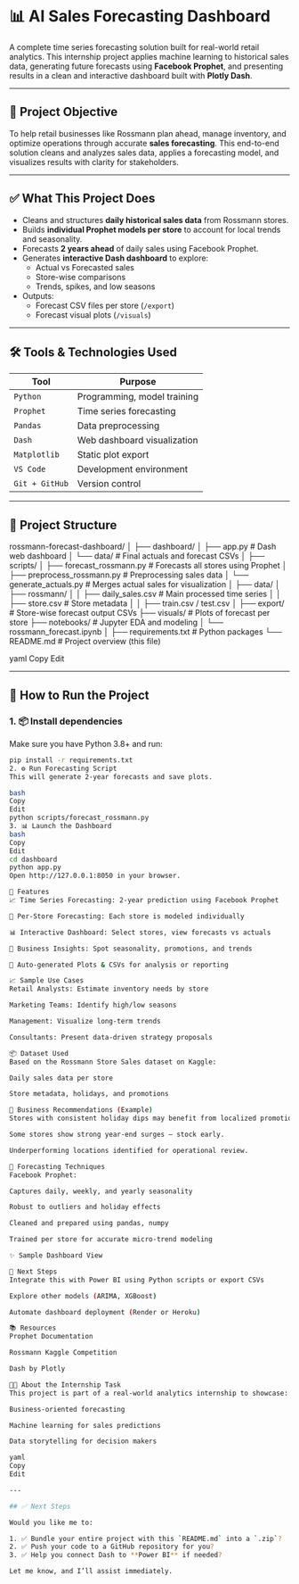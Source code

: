# 📊 AI Sales Forecasting Dashboard

A complete time series forecasting solution built for real-world retail analytics. This internship project applies machine learning to historical sales data, generating future forecasts using **Facebook Prophet**, and presenting results in a clean and interactive dashboard built with **Plotly Dash**.

---

## 🎯 Project Objective

To help retail businesses like Rossmann plan ahead, manage inventory, and optimize operations through accurate **sales forecasting**. This end-to-end solution cleans and analyzes sales data, applies a forecasting model, and visualizes results with clarity for stakeholders.

---

## ✅ What This Project Does

- Cleans and structures **daily historical sales data** from Rossmann stores.
- Builds **individual Prophet models per store** to account for local trends and seasonality.
- Forecasts **2 years ahead** of daily sales using Facebook Prophet.
- Generates **interactive Dash dashboard** to explore:
  - Actual vs Forecasted sales
  - Store-wise comparisons
  - Trends, spikes, and low seasons
- Outputs:
  - Forecast CSV files per store (`/export`)
  - Forecast visual plots (`/visuals`)

---

## 🛠️ Tools & Technologies Used

| Tool           | Purpose                            |
|----------------|------------------------------------|
| `Python`       | Programming, model training        |
| `Prophet`      | Time series forecasting            |
| `Pandas`       | Data preprocessing                 |
| `Dash`         | Web dashboard visualization        |
| `Matplotlib`   | Static plot export                 |
| `VS Code`      | Development environment            |
| `Git + GitHub` | Version control                    |

---

## 📁 Project Structure

rossmann-forecast-dashboard/
│
├── dashboard/
│ ├── app.py # Dash web dashboard
│ └── data/ # Final actuals and forecast CSVs
│
├── scripts/
│ ├── forecast_rossmann.py # Forecasts all stores using Prophet
│ ├── preprocess_rossmann.py # Preprocessing sales data
│ └── generate_actuals.py # Merges actual sales for visualization
│
├── data/
│ ├── rossmann/
│ │ ├── daily_sales.csv # Main processed time series
│ │ ├── store.csv # Store metadata
│ │ ├── train.csv / test.csv
│
├── export/ # Store-wise forecast output CSVs
├── visuals/ # Plots of forecast per store
├── notebooks/ # Jupyter EDA and modeling
│ └── rossmann_forecast.ipynb
│
├── requirements.txt # Python packages
└── README.md # Project overview (this file)

yaml
Copy
Edit

---

## 🚀 How to Run the Project

### 1. 📦 Install dependencies
Make sure you have Python 3.8+ and run:

```bash
pip install -r requirements.txt
2. ⚙️ Run Forecasting Script
This will generate 2-year forecasts and save plots.

bash
Copy
Edit
python scripts/forecast_rossmann.py
3. 📊 Launch the Dashboard
bash
Copy
Edit
cd dashboard
python app.py
Open http://127.0.0.1:8050 in your browser.

📌 Features
📈 Time Series Forecasting: 2-year prediction using Facebook Prophet

🏪 Per-Store Forecasting: Each store is modeled individually

📊 Interactive Dashboard: Select stores, view forecasts vs actuals

🧠 Business Insights: Spot seasonality, promotions, and trends

💾 Auto-generated Plots & CSVs for analysis or reporting

📈 Sample Use Cases
Retail Analysts: Estimate inventory needs by store

Marketing Teams: Identify high/low seasons

Management: Visualize long-term trends

Consultants: Present data-driven strategy proposals

📦 Dataset Used
Based on the Rossmann Store Sales dataset on Kaggle:

Daily sales data per store

Store metadata, holidays, and promotions

🧠 Business Recommendations (Example)
Stores with consistent holiday dips may benefit from localized promotions.

Some stores show strong year-end surges — stock early.

Underperforming locations identified for operational review.

🧰 Forecasting Techniques
Facebook Prophet:

Captures daily, weekly, and yearly seasonality

Robust to outliers and holiday effects

Cleaned and prepared using pandas, numpy

Trained per store for accurate micro-trend modeling

✨ Sample Dashboard View

📍 Next Steps
Integrate this with Power BI using Python scripts or export CSVs

Explore other models (ARIMA, XGBoost)

Automate dashboard deployment (Render or Heroku)

📚 Resources
Prophet Documentation

Rossmann Kaggle Competition

Dash by Plotly

👨‍💼 About the Internship Task
This project is part of a real-world analytics internship to showcase:

Business-oriented forecasting

Machine learning for sales predictions

Data storytelling for decision makers

yaml
Copy
Edit

---

## ✅ Next Steps

Would you like me to:

1. ✅ Bundle your entire project with this `README.md` into a `.zip`?
2. ✅ Push your code to a GitHub repository for you?
3. ✅ Help you connect Dash to **Power BI** if needed?

Let me know, and I’ll assist immediately.
